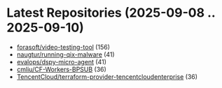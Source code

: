 # Latest Repositories (2025-09-08 .. 2025-09-10)

- [forasoft/video-testing-tool](https://github.com/forasoft/video-testing-tool) (156)
- [naugtur/running-qix-malware](https://github.com/naugtur/running-qix-malware) (41)
- [evalops/dspy-micro-agent](https://github.com/evalops/dspy-micro-agent) (41)
- [cmliu/CF-Workers-BPSUB](https://github.com/cmliu/CF-Workers-BPSUB) (36)
- [TencentCloud/terraform-provider-tencentcloudenterprise](https://github.com/TencentCloud/terraform-provider-tencentcloudenterprise) (36)
